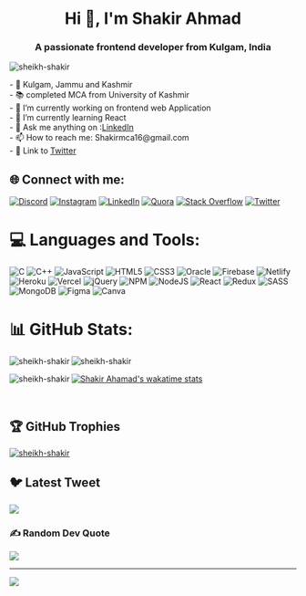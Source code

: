 <h1 align="center">Hi 👋, I'm Shakir Ahmad</h1>
<h3 align="center">A passionate frontend developer from Kulgam, India</h3>
<p align="left"> <img src="https://komarev.com/ghpvc/?username=sheikh-shakir&label=Profile%20views&color=0e75b6&style=flat" alt="sheikh-shakir" /> </p>
- 🚩 Kulgam, Jammu and Kashmir<br>
- 📚 completed  MCA from University of Kashmir<br>
- 🔭 I’m currently working on frontend web Application <br>
- 🌱 I’m currently learning React<br>
- 💬 Ask me anything on :<a href="https://www.linkedin.com/in/shakirahmad14/">LinkedIn </a> <br>
- 📫 How to reach me: Shakirmca16@gmail.com <br>
- 💬 Link to <a href="https://www.linkedin.com/in/shakirahmad14/">Twitter </a> <br>


## 🌐 Connect with me:
[![Discord](https://img.shields.io/badge/Discord-%237289DA.svg?logo=discord&logoColor=white)](https://discord.gg/fFbZTuu6) [![Instagram](https://img.shields.io/badge/Instagram-%23E4405F.svg?logo=Instagram&logoColor=white)](https://instagram.com/_shakir_003) [![LinkedIn](https://img.shields.io/badge/LinkedIn-%230077B5.svg?logo=linkedin&logoColor=white)](https://linkedin.com/in/shakirahmad14) [![Quora](https://img.shields.io/badge/Quora-%23B92B27.svg?logo=Quora&logoColor=white)](https://quora.com/profile/Shakir-Ahmad-92) [![Stack Overflow](https://img.shields.io/badge/-Stackoverflow-FE7A16?logo=stack-overflow&logoColor=white)](https://stackoverflow.com//users/18274824/18-shakir-ahmad) [![Twitter](https://img.shields.io/badge/Twitter-%231DA1F2.svg?logo=Twitter&logoColor=white)](https://twitter.com/sha_k_ir) 

# 💻 Languages and Tools:
![C](https://img.shields.io/badge/c-%2300599C.svg?style=for-the-badge&logo=c&logoColor=white) ![C++](https://img.shields.io/badge/c++-%2300599C.svg?style=for-the-badge&logo=c%2B%2B&logoColor=white) ![JavaScript](https://img.shields.io/badge/javascript-%23323330.svg?style=for-the-badge&logo=javascript&logoColor=%23F7DF1E) ![HTML5](https://img.shields.io/badge/html5-%23E34F26.svg?style=for-the-badge&logo=html5&logoColor=white) ![CSS3](https://img.shields.io/badge/css3-%231572B6.svg?style=for-the-badge&logo=css3&logoColor=white) ![Oracle](https://img.shields.io/badge/Oracle-F80000?style=for-the-badge&logo=oracle&logoColor=white) ![Firebase](https://img.shields.io/badge/firebase-%23039BE5.svg?style=for-the-badge&logo=firebase) ![Netlify](https://img.shields.io/badge/netlify-%23000000.svg?style=for-the-badge&logo=netlify&logoColor=#00C7B7) ![Heroku](https://img.shields.io/badge/heroku-%23430098.svg?style=for-the-badge&logo=heroku&logoColor=white) ![Vercel](https://img.shields.io/badge/vercel-%23000000.svg?style=for-the-badge&logo=vercel&logoColor=white) ![jQuery](https://img.shields.io/badge/jquery-%230769AD.svg?style=for-the-badge&logo=jquery&logoColor=white) ![NPM](https://img.shields.io/badge/NPM-%23000000.svg?style=for-the-badge&logo=npm&logoColor=white) ![NodeJS](https://img.shields.io/badge/node.js-6DA55F?style=for-the-badge&logo=node.js&logoColor=white) ![React](https://img.shields.io/badge/react-%2320232a.svg?style=for-the-badge&logo=react&logoColor=%2361DAFB) ![Redux](https://img.shields.io/badge/redux-%23593d88.svg?style=for-the-badge&logo=redux&logoColor=white) ![SASS](https://img.shields.io/badge/SASS-hotpink.svg?style=for-the-badge&logo=SASS&logoColor=white) ![MongoDB](https://img.shields.io/badge/MongoDB-%234ea94b.svg?style=for-the-badge&logo=mongodb&logoColor=white) 	![Figma](https://img.shields.io/badge/figma-%23F24E1E.svg?style=for-the-badge&logo=figma&logoColor=white) ![Canva](https://img.shields.io/badge/Canva-%2300C4CC.svg?style=for-the-badge&logo=Canva&logoColor=white)
# 📊 GitHub Stats:
<div>
<p><img align="left" src="https://github-readme-stats.vercel.app/api?username=sheikh-shakir&theme=monokai&hide_border=false&include_all_commits=false&count_private=truer&show_icons=true" alt="sheikh-shakir" /></p>

<p><img align="center" src="https://github-readme-streak-stats.herokuapp.com/?user=sheikh-shakir&theme=monokai&hide_border=false" alt="sheikh-shakir" /></p></div>
<p><image align="left" src="https://github-readme-stats.vercel.app/api/top-langs/?username=sheikh-shakir&theme=monokai&hide_border=false&include_all_commits=false&count_private=false&layout=compact" alt="sheikh-shakir"/></p>

[![Shakir Ahamad's wakatime stats](https://github-readme-stats.vercel.app/api/wakatime?username=sheikh_shakir)](https://github.com/sheikh-shakir)


<br>

## 🏆 GitHub Trophies
<p align="left"> <a href="https://github.com/ryo-ma/github-profile-trophy"><img src="https://github-profile-trophy.vercel.app/?username=sheikh-shakir" alt="sheikh-shakir" /></a> </p>

## 🐦 Latest Tweet
<a href="https://github.com/VishwaGauravIn/github-twitter-card-embed"><img src="https://gtce.itsvg.in/api?username=sha_k_ir&theme=dracula&response=true&border=true&time=true&icon=default"/></a>
### ✍️ Random Dev Quote
![](https://quotes-github-readme.vercel.app/api?type=horizontal&theme=radical)



---
[![](https://visitcount.itsvg.in/api?id=sheikh-shakir&icon=0&color=0)](https://visitcount.itsvg.in)

<!-- Proudly created with GPRM ( https://gprm.itsvg.in ) -->
